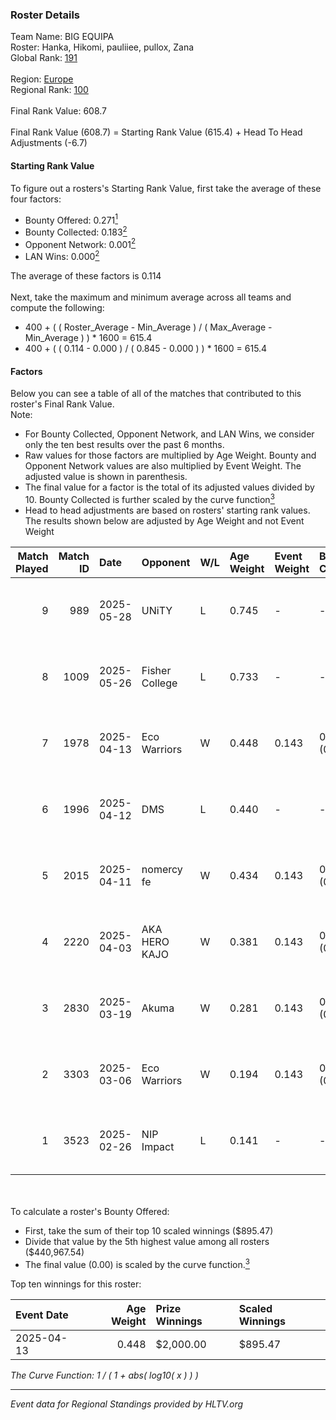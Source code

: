 ### Roster Details<br />
Team Name: BIG EQUIPA<br />
Roster: Hanka, Hikomi, pauliiee, pullox, Zana<br />
Global Rank: [191](../../standings_global_2025_08_04.md)<br />
<br />
Region: [Europe]( ../../standings_europe_2025_08_04.md)<br />
Regional Rank: [100]( ../../standings_europe_2025_08_04.md)<br />
<br />
Final Rank Value:  608.7<br />
<br />
Final Rank Value (608.7) = Starting Rank Value (615.4) + Head To Head Adjustments (-6.7)<br />

#### Starting Rank Value<br />
To figure out a rosters's Starting Rank Value, first take the average of these four factors:<br />
- Bounty Offered: 0.271[<sup>1</sup>](#table2)
- Bounty Collected: 0.183[<sup>2</sup>](#table1)
- Opponent Network: 0.001[<sup>2</sup>](#table1)
- LAN Wins: 0.000[<sup>2</sup>](#table1)

The average of these factors is 0.114<br />
<br />
Next, take the maximum and minimum average across all teams and compute the following:<br />
- 400 + ( ( Roster_Average - Min_Average ) / ( Max_Average - Min_Average ) ) * 1600 = 615.4
- 400 + ( ( 0.114 - 0.000 ) / ( 0.845 - 0.000 ) ) * 1600 = 615.4


#### Factors<br />
Below you can see a table of all of the matches that contributed to this roster's Final Rank Value.<br />
Note:<br />

- For Bounty Collected, Opponent Network, and LAN Wins, we consider only the ten best results over the past 6 months.
- Raw values for those factors are multiplied by Age Weight. Bounty and Opponent Network values are also multiplied by Event Weight. The adjusted value is shown in parenthesis.
- The final value for a factor is the total of its adjusted values divided by 10. Bounty Collected is further scaled by the curve function[<sup>3</sup>](#curveFunction)
- Head to head adjustments are based on rosters' starting rank values. The results shown below are adjusted by Age Weight and not Event Weight
<span id="table1"></span><br />


| Match Played | Match ID | Date       | Opponent       | W/L | Age Weight | Event Weight | Bounty Collected | Opponent Network | LAN Wins  | H2H Adj. | Roster                                  |
| -: | -: | :- | :- | :- | :- | :- | :- | :- | :- | -: | :- |
|            9 |      989 | 2025-05-28 | UNiTY          | L   | 0.745      | -            | -                | -                | -         |   -14.29 | Hanka, Hikomi, pauliiee, pullox, Zana   |
|            8 |     1009 | 2025-05-26 | Fisher College | L   | 0.733      | -            | -                | -                | -         |    -9.48 | Angelka, Hikomi, pauliiee, pullox, Zana |
|            7 |     1978 | 2025-04-13 | Eco Warriors   | W   | 0.448      | 0.143        | 0.002 (0.000)    | 0.060 (0.004)    | 0 (0.000) |     7.32 | Hanka, JennyR, pauliiee, pullox, Zana   |
|            6 |     1996 | 2025-04-12 | DMS            | L   | 0.440      | -            | -                | -                | -         |    -6.71 | Hanka, JennyR, pauliiee, pullox, Zana   |
|            5 |     2015 | 2025-04-11 | nomercy fe     | W   | 0.434      | 0.143        | 0.001 (0.000)    | 0.000 (0.000)    | 0 (0.000) |     4.61 | Hanka, JennyR, pauliiee, pullox, Zana   |
|            4 |     2220 | 2025-04-03 | AKA HERO KAJO  | W   | 0.381      | 0.143        | 0.001 (0.000)    | 0.034 (0.002)    | 0 (0.000) |     5.62 | Hanka, JennyR, pauliiee, pullox, Zana   |
|            3 |     2830 | 2025-03-19 | Akuma          | W   | 0.281      | 0.143        | 0.001 (0.000)    | 0.009 (0.000)    | 0 (0.000) |     4.12 | Hanka, JennyR, pauliiee, pullox, Zana   |
|            2 |     3303 | 2025-03-06 | Eco Warriors   | W   | 0.194      | 0.143        | 0.002 (0.000)    | 0.060 (0.002)    | 0 (0.000) |     3.21 | Hanka, JennyR, pauliiee, pullox, Zana   |
|            1 |     3523 | 2025-02-26 | NIP Impact     | L   | 0.141      | -            | -                | -                | -         |    -1.11 | Hanka, JennyR, pauliiee, pullox, Zana   |

<br />
<span id="table2"></span><br />
To calculate a roster's Bounty Offered:<br />

- First, take the sum of their top 10 scaled winnings ($895.47)
- Divide that value by the 5th highest value among all rosters ($440,967.54)
- The final value (0.00) is scaled by the curve function.[<sup>3</sup>](#curveFunction)

Top ten winnings for this roster:<br />

| Event Date | Age Weight | Prize Winnings | Scaled Winnings |
| :- | -: | :- | :- |
| 2025-04-13 |      0.448 | $2,000.00      | $895.47         |


<span id="curveFunction"></span>_The Curve Function: 1 / ( 1 + abs( log10( x ) ) )_<br />

---
_Event data for Regional Standings provided by HLTV.org_<br />
